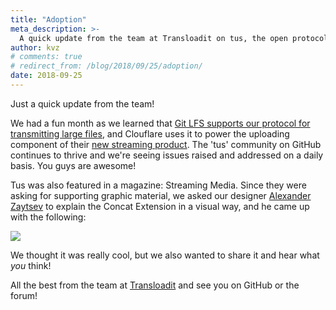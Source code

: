 ```yaml
---
title: "Adoption"
meta_description: >-
  A quick update from the team at Transloadit on tus, the open protocol for resumable file uploads.
author: kvz
# comments: true
# redirect_from: /blog/2018/09/25/adoption/
date: 2018-09-25
---
```


Just a quick update from the team!

We had a fun month as we learned that [Git LFS supports our protocol for transmitting large files](https://github.com/git-lfs/git-lfs/blob/main/docs/man/git-lfs-config.5.ronn#transfer-upload--download-settings), and Clouflare uses it to power the uploading component of their [new streaming product](https://blog.cloudflare.com/how-cloudflare-streams/). The 'tus' community on GitHub continues to thrive and we're seeing issues raised and addressed on a daily basis. You guys are awesome!

Tus was also featured in a magazine: Streaming Media. Since they were asking for supporting graphic material, we asked our designer [Alexander Zaytsev](https://twitter.com/nqst) to explain the Concat Extension in a visual way, and he came up with the following:

<img style="max-width: 100%; max-height: 100%" src="/assets/img/concat.jpeg">

We thought it was really cool, but we also wanted to share it and hear what _you_ think!

All the best from the team at [Transloadit](https://transloadit.com) and see you on GitHub or the forum!
